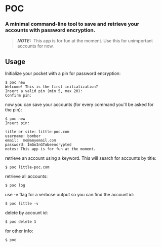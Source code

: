 # POC

### A minimal command-line tool to save and retrieve your accounts with password encryption.

> **_NOTE:_** &nbsp;This app is for fun at the moment. Use this for unimportant accounts for now.

## Usage

Initialize your pocket with a pin for password encryption:

```
$ poc new
Welcome! This is the first initialization?
Insert a valid pin (min 5, max 20):
Confirm pin:
```

now you can save your accounts (for every command you'll be asked for the pin):

```
$ poc new
Insert pin:

title or site: little-poc.com
username: bomber
email:  me@anyemail.com
password: ImGoInGTobeencrypted
notes: This app is for fun at the moment.
```

retrieve an account using a keyword. This will search for accounts by title:

```
$ poc little-poc.com
```

retrieve all accounts:

```
$ poc log
```

use -v flag for a verbose output so you can find the account id:

```
$ poc little -v
```

delete by account id:

```
$ poc delete 1
```

for other info:

```
$ poc
```

